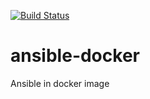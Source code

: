 [![Build Status](https://cloud.drone.io/api/badges/ph4r5h4d/ansible-docker/status.svg)](https://cloud.drone.io/ph4r5h4d/ansible-docker)
# ansible-docker
Ansible in docker image
